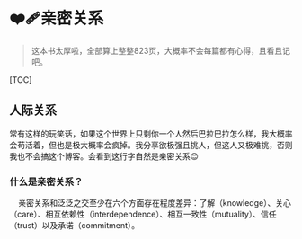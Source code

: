 # ❤️‍🩹亲密关系

>这本书太厚啦，全部算上整整823页，大概率不会每篇都有心得，且看且记吧。

[TOC]

## 人际关系
常有这样的玩笑话，如果这个世界上只剩你一个人然后巴拉巴拉怎么样，我大概率会苟活着，但也是极大概率会疯掉。我分享欲极强且挑人，但这人又极难挑，否则我也不会搞这个博客。会看到这行字自然是亲密关系😊

### 什么是亲密关系？

&nbsp;&nbsp;&nbsp;&nbsp;亲密关系和泛泛之交至少在六个方面存在程度差异：了解（knowledge）、关心（care）、相互依赖性（interdependence）、相互一致性（mutuality）、信任（trust）以及承诺（commitment）。

